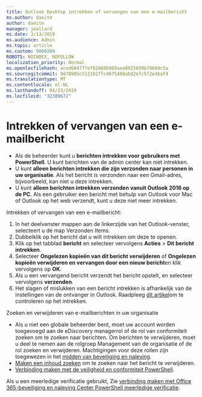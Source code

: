```yaml
---
title: Outlook Desktop intrekken of vervangen van een e-mailbericht
ms.author: daeite
author: daeite
manager: joallard
ms.date: 3/13/2019
ms.audience: Admin
ms.topic: article
ms.custom: 9000260
ROBOTS: NOINDEX, NOFOLLOW
localization_priority: Normal
ms.openlocfilehash: aced684777ef82860b969aea8825699b78b04c5a
ms.sourcegitcommit: 9d78905c512192ffc4675468abd2efc5f2e4baf4
ms.translationtype: MT
ms.contentlocale: nl-NL
ms.lasthandoff: 04/23/2019
ms.locfileid: "32389672"
---
```

# <a name="recall-or-replace-an-email-message"></a>Intrekken of vervangen van een e-mailbericht

- Als de beheerder kunt u **berichten intrekken voor gebruikers met PowerShell**. U kunt berichten van de admin center kan niet intrekken.
- U kunt **alleen berichten intrekken die zijn verzonden naar personen in uw organisatie**. Als het bericht is verzonden naar een Gmail-adres, bijvoorbeeld, kan niet u deze intrekken.
- U kunt **alleen berichten intrekken verzonden vanuit Outlook 2016 op de PC**. Als een gebruiker een bericht met behulp van Outlook voor Mac of Outlook op het web verzendt, kunt u deze niet meer intrekken.

Intrekken of vervangen van een e-mailbericht:

1. In het deelvenster mappen aan de linkerzijde van het Outlook-venster, selecteert u de map Verzonden Items.
1. Dubbelklik op het bericht dat u wilt intrekken om deze te openen.
1. Klik op het tabblad **bericht** en selecteer vervolgens **Acties** > **Dit bericht intrekken**.
1. Selecteer **Ongelezen kopieën van dit bericht verwijderen** of **Ongelezen kopieën verwijderen en vervangen door een nieuw bericht**en klik vervolgens op **OK**.
1. Als u een vervangend bericht verzendt het bericht opstelt, en selecteer vervolgens **verzenden**.
1. Het slagen of mislukken van een bericht intrekken is afhankelijk van de instellingen van de ontvanger in Outlook. Raadpleeg [dit artikel](https://support.office.com/article/35027f88-d655-4554-b4f8-6c0729a723a0)om te controleren op het intrekken.

Zoeken en verwijderen van e-mailberichten in uw organisatie

- Als u niet een globale beheerder bent, moet uw account worden toegevoegd aan de eDiscovery managerrol of de rol van conformiteit zoeken om te zoeken naar berichten. Om berichten te verwijderen, moet u deel te nemen aan de rolgroep Management van de organisatie of de rol zoeken en verwijderen. Machtigingen voor deze rollen zijn toegewezen in het [midden van beveiliging en naleving](https://go.microsoft.com/fwlink/?linkid=2083731).
- [Maken een inhoud zoeken](https://docs.microsoft.com/office365/securitycompliance/content-search) om te zoeken naar het bericht te verwijderen.
- [Verbinding maken met de veiligheid en conformiteit PowerShell](https://docs.microsoft.com/powershell/exchange/office-365-scc/connect-to-scc-powershell/connect-to-scc-powershell?view=exchange-ps).

Als u een meerledige verificatie gebruikt, Zie [verbinding maken met Office 365-beveiliging en naleving Center PowerShell meerledige verificatie](https://docs.microsoft.com/powershell/exchange/office-365-scc/connect-to-scc-powershell/mfa-connect-to-scc-powershell?view=exchange-ps).